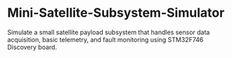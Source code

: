 # Mini-Satellite-Subsystem-Simulator
Simulate a small satellite payload subsystem that handles sensor data acquisition, basic telemetry, and fault monitoring using STM32F746 Discovery board.
